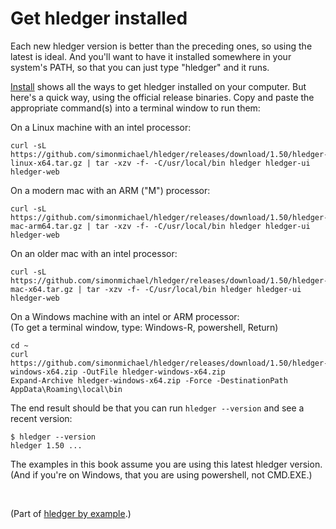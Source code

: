 # Get hledger installed

Each new hledger version is better than the preceding ones, so using the latest is ideal.
And you'll want to have it installed somewhere in your system's PATH, so that you can just type "hledger" and it runs.

[Install](install.md) shows all the ways to get hledger installed on your computer.
But here's a quick way, using the official release binaries.
Copy and paste the appropriate command(s) into a terminal window to run them:

On a Linux machine with an intel processor:
```
curl -sL https://github.com/simonmichael/hledger/releases/download/1.50/hledger-linux-x64.tar.gz | tar -xzv -f- -C/usr/local/bin hledger hledger-ui hledger-web
```

On a modern mac with an ARM ("M") processor:
```
curl -sL https://github.com/simonmichael/hledger/releases/download/1.50/hledger-mac-arm64.tar.gz | tar -xzv -f- -C/usr/local/bin hledger hledger-ui hledger-web
```

On an older mac with an intel processor:
```
curl -sL https://github.com/simonmichael/hledger/releases/download/1.50/hledger-mac-x64.tar.gz | tar -xzv -f- -C/usr/local/bin hledger hledger-ui hledger-web
```

On a Windows machine with an intel or ARM processor:\
(To get a terminal window, type: Windows-R, powershell, Return)
```
cd ~
curl https://github.com/simonmichael/hledger/releases/download/1.50/hledger-windows-x64.zip -OutFile hledger-windows-x64.zip
Expand-Archive hledger-windows-x64.zip -Force -DestinationPath AppData\Roaming\local\bin
```

The end result should be that you can run `hledger --version` and see a recent version:
```
$ hledger --version
hledger 1.50 ...
```

The examples in this book assume you are using this latest hledger version.
(And if you're on Windows, that you are using powershell, not CMD.EXE.)

<br>

(Part of [hledger by example](hledger-by-example.md).)
